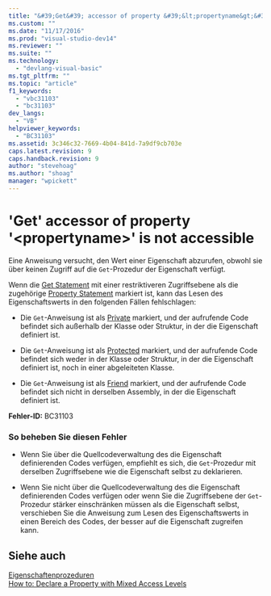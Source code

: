 ```yaml
---
title: "&#39;Get&#39; accessor of property &#39;&lt;propertyname&gt;&#39; is not accessible | Microsoft Docs"
ms.custom: ""
ms.date: "11/17/2016"
ms.prod: "visual-studio-dev14"
ms.reviewer: ""
ms.suite: ""
ms.technology: 
  - "devlang-visual-basic"
ms.tgt_pltfrm: ""
ms.topic: "article"
f1_keywords: 
  - "vbc31103"
  - "bc31103"
dev_langs: 
  - "VB"
helpviewer_keywords: 
  - "BC31103"
ms.assetid: 3c346c32-7669-4b04-841d-7a9df9cb703e
caps.latest.revision: 9
caps.handback.revision: 9
author: "stevehoag"
ms.author: "shoag"
manager: "wpickett"
---
```

# &#39;Get&#39; accessor of property &#39;&lt;propertyname&gt;&#39; is not accessible
Eine Anweisung versucht, den Wert einer Eigenschaft abzurufen, obwohl sie über keinen Zugriff auf die `Get`\-Prozedur der Eigenschaft verfügt.  
  
 Wenn die [Get Statement](../../../visual-basic/language-reference/statements/get-statement.md) mit einer restriktiveren Zugriffsebene als die zugehörige [Property Statement](../../../visual-basic/language-reference/statements/property-statement.md) markiert ist, kann das Lesen des Eigenschaftswerts in den folgenden Fällen fehlschlagen:  
  
-   Die `Get`\-Anweisung ist als [Private](../../../visual-basic/language-reference/modifiers/private.md) markiert, und der aufrufende Code befindet sich außerhalb der Klasse oder Struktur, in der die Eigenschaft definiert ist.  
  
-   Die `Get`\-Anweisung ist als [Protected](../../../visual-basic/language-reference/modifiers/protected.md) markiert, und der aufrufende Code befindet sich weder in der Klasse oder Struktur, in der die Eigenschaft definiert ist, noch in einer abgeleiteten Klasse.  
  
-   Die `Get`\-Anweisung ist als [Friend](../../../visual-basic/language-reference/modifiers/friend.md) markiert, und der aufrufende Code befindet sich nicht in derselben Assembly, in der die Eigenschaft definiert ist.  
  
 **Fehler\-ID:** BC31103  
  
### So beheben Sie diesen Fehler  
  
-   Wenn Sie über die Quellcodeverwaltung des die Eigenschaft definierenden Codes verfügen, empfiehlt es sich, die `Get`\-Prozedur mit derselben Zugriffsebene wie die Eigenschaft selbst zu deklarieren.  
  
-   Wenn Sie nicht über die Quellcodeverwaltung des die Eigenschaft definierenden Codes verfügen oder wenn Sie die Zugriffsebene der `Get`\-Prozedur stärker einschränken müssen als die Eigenschaft selbst, verschieben Sie die Anweisung zum Lesen des Eigenschaftswerts in einen Bereich des Codes, der besser auf die Eigenschaft zugreifen kann.  
  
## Siehe auch  
 [Eigenschaftenprozeduren](../../../visual-basic/programming-guide/language-features/procedures/property-procedures.md)   
 [How to: Declare a Property with Mixed Access Levels](../../../visual-basic/programming-guide/language-features/procedures/how-to-declare-a-property-with-mixed-access-levels.md)